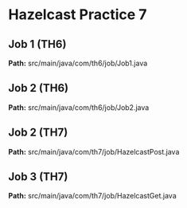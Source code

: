 # Hazelcast Practice 7
## Job 1 (TH6)
**Path:** src/main/java/com/th6/job/Job1.java

## Job 2 (TH6)
**Path:** src/main/java/com/th6/job/Job2.java

## Job 2 (TH7)
**Path:** src/main/java/com/th7/job/HazelcastPost.java

## Job 3 (TH7)
**Path:** src/main/java/com/th7/job/HazelcastGet.java
